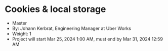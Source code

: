 # Cookies & local storage
 - Master
 - By: Johann Kerbrat, Engineering Manager at Uber Works
 - Weight: 1
 - Project will start Mar 25, 2024 1:00 AM, must end by Mar 31, 2024 12:59 AM